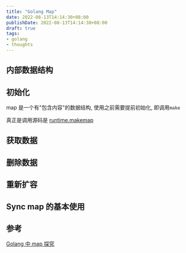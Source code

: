 ```yaml
---
title: "Golang Map"
date: 2022-08-13T14:14:30+08:00
publishDate: 2022-08-13T14:14:30+08:00
draft: true
tags:
- golang
- thoughts
---
```


## 内部数据结构


## 初始化

map 是一个有"包含内容"的数据结构, 使用之前需要提前初始化, 即调用`make`

真正是调用源码是 [runtime.makemap](https://cs.opensource.google/go/go/+/master:src/runtime/map.go;l=283;bpv=1;bpt=1?q=makemap&ss=go%2Fgo)

## 获取数据

## 删除数据

## 重新扩容

## Sync map 的基本使用

## 参考
[Golang 中 map 探究](https://mp.weixin.qq.com/s/UT8tydajjOUJkfc-Brcblw)
